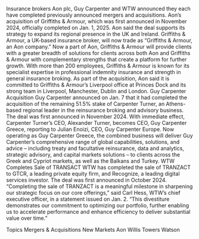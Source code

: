 Insurance brokers Aon plc, Guy Carpenter and WTW announced they each have completed previously announced mergers and acquisitions.
Aon’s acquisition of Griffiths & Armour, which was first announced in November 2024, officially completed on Jan. 1, 2025. Aon said the deal supports its strategy to expand its regional presence in the UK and Ireland. Griffiths & Armour, a UK-based insurance broker, will now trade as “Griffiths & Armour, an Aon company.”
Now a part of Aon, Griffiths & Armour will provide clients with a greater breadth of solutions for clients across both Aon and Griffiths & Armour with complementary strengths that create a platform for further growth.
With more than 200 employees, Griffiths & Armour is known for its specialist expertise in professional indemnity insurance and strength in general insurance broking. As part of the acquisition, Aon said it is committed to Griffiths & Armour’s Liverpool office at Princes Dock and its strong team in Liverpool, Manchester, Dublin and London.
Guy Carpenter Acquisition
Guy Carpenter announced on Jan. 7 that it had completed the acquisition of the remaining 51.5% stake of Carpenter Turner, an Athens-based regional leader in the reinsurance broking and advisory business.
The deal was first announced in November 2024.
With immediate effect, Carpenter Turner’s CEO, Alexander Turner, becomes CEO, Guy Carpenter Greece, reporting to Julian Enoizi, CEO, Guy Carpenter Europe.
Now operating as Guy Carpenter Greece, the combined business will deliver Guy Carpenter’s comprehensive range of global capabilities, solutions, and advice – including treaty and facultative reinsurance, data and analytics, strategic advisory, and capital markets solutions – to clients across the Greek and Cypriot markets, as well as the Balkans and Turkey.
WTW Completes Sale of TRANSACT
WTW has completed the sale of TRANZACT to GTCR, a leading private equity firm, and Recognize, a leading digital services investor.
The deal was first announced in October 2024.
“Completing the sale of TRANZACT is a meaningful milestone in sharpening our strategic focus on our core offerings,” said Carl Hess, WTW’s chief executive officer, in a statement issued on Jan. 2. “This divestiture demonstrates our commitment to optimizing our portfolio, further enabling us to accelerate performance and enhance efficiency to deliver substantial value over time.”

Topics
Mergers & Acquisitions
New Markets
Aon
Willis Towers Watson
